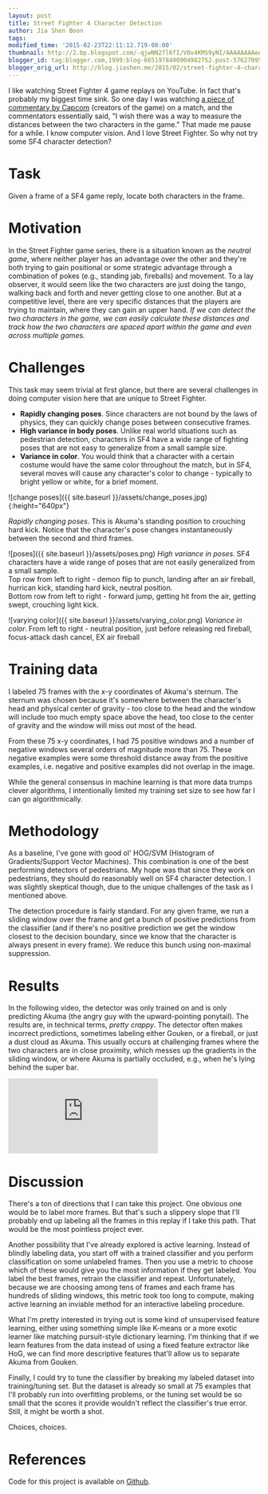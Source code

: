 ```yaml
---
layout: post
title: Street Fighter 4 Character Detection
author: Jia Shen Boon
tags:
modified_time: '2015-02-23T22:11:12.719-08:00'
thumbnail: http://2.bp.blogspot.com/-qjwNN27l6fI/VOv4KMS9yNI/AAAAAAAAeAA/gte-9Cw0Xcs/s72-c/change_poses.jpg
blogger_id: tag:blogger.com,1999:blog-6651978490904982752.post-5762709579406212732
blogger_orig_url: http://blog.jiashen.me/2015/02/street-fighter-4-character-detection.html
---
```


I like watching Street Fighter 4 game replays on YouTube. In fact that's probably my biggest time sink. So one day I was watching <a href="http://youtu.be/dlIcud319Yk?t=15m42s">a piece of commentary by Capcom</a> (creators of the game) on a match, and the commentators essentially said, "I wish there was a way to measure the distances between the two characters in the game." That made me pause for a while. I know computer vision. And I love Street Fighter. So why not try some SF4 character detection?

# Task

Given a frame of a SF4 game reply, locate both characters in the frame.

# Motivation

In the Street Fighter game series, there is a situation known as the <i>neutral game</i>, where neither player has an advantage over the other and they're both trying to gain positional or some strategic advantage through a combination of pokes (e.g., standing jab, fireballs) and movement. To a lay observer, it would seem like the two characters are just doing the tango, walking back and forth and never getting close to one another. But at a competitive level, there are very specific distances that the players are trying to maintain, where they can gain an upper hand. <i>If we can detect the two characters in the game, we can easily calculate these distances and track how the two characters are spaced apart within the game and even across multiple games.</i>

# Challenges

This task may seem trivial at first glance, but there are several challenges in doing computer vision here that are unique to Street Fighter.<ul>
<li><b>Rapidly changing poses</b>. Since characters are not bound by the laws of physics, they can quickly change poses between consecutive frames.</li>
<li><b>High variance in body poses</b>. Unlike real world situations such as pedestrian detection, characters in SF4 have a wide range of fighting poses that are not easy to generalize from a small sample size.</li>
<li><b>Variance in color</b>. You would think that a character with a certain costume would have the same color throughout the match, but in SF4, several moves will cause any character's color to change - typically to bright yellow or white, for a brief moment.</li>
</ul>

![change poses]({{ site.baseurl }}/assets/change_poses.jpg){:height="640px"}

_Rapidly changing poses_. This is Akuma's standing position to crouching hard kick. Notice that the character's pose changes instantaneously between the second and third frames.

![poses]({{ site.baseurl }}/assets/poses.png)
<i>High variance in poses.</i><b style="font-style: italic;">&nbsp;</b>SF4 characters have a wide range of poses that are not easily generalized from a small sample.
        <br />Top row from left to right - demon flip to punch, landing after an air fireball, hurrican kick, standing hard kick, neutral position.
        <br />Bottom row from left to right - forward jump, getting hit from the air, getting swept, crouching light kick.

![varying color]({{ site.baseurl }}/assets/varying_color.png)
<i>Variance in color</i>.<b>&nbsp;</b>From left to right - neutral position, just before releasing red fireball, focus-attack dash cancel, EX air fireball

# Training data

I labeled 75 frames with the x-y coordinates of Akuma's sternum. The sternum was chosen because it's somewhere between the character's head and physical center of gravity - too close to the head and the window will include too much empty space above the head, too close to the center of gravity and the window will miss out most of the head.

From these 75 x-y coordinates, I had 75 positive windows and a number of negative windows several orders of magnitude more than 75. These negative examples were some threshold distance away from the positive examples, i.e. negative and positive examples did not overlap in the image.

While the general consensus in machine learning is that more data trumps clever algorithms, I intentionally limited my training set size to see how far I can go algorithmically.

# Methodology

As a baseline, I've gone with good ol' HOG/SVM (Histogram of Gradients/Support Vector Machines). This combination is one of the best performing detectors of pedestrians. My hope was that since they work on pedestrians, they should do reasonably well on SF4 character detection. I was slightly skeptical though, due to the unique challenges of the task as I mentioned above.

The detection procedure is fairly standard. For any given frame, we run a sliding window over the frame and get a bunch of positive predictions from the classifier (and if there's no positive prediction we get the window closest to the decision boundary, since we know that the character is always present in every frame). We reduce this bunch using non-maximal suppression.

# Results

In the following video, the detector was only trained on and is only predicting Akuma (the angry guy with the upward-pointing ponytail). The results are, in technical terms, <i>pretty crappy</i>. The detector often makes incorrect predictions, sometimes labeling either Gouken, or a fireball, or just a dust cloud as Akuma. This usually occurs at challenging frames where the two characters are in close proximity, which messes up the gradients in the sliding window, or where Akuma is partially occluded, e.g., when he's lying behind the super bar.


<iframe allowfullscreen="" frameborder="0" src="https://www.youtube.com/embed/37NeE0lTZc8"></iframe>

# Discussion

There's a ton of directions that I can take this project. One obvious one would be to label more frames. But that's such a slippery slope that I'll probably end up labeling all the frames in this replay if I take this path. That would be the most pointless project ever.

Another possibility that I've already explored is active learning. Instead of blindly labeling data, you start off with a trained classifier and you perform classification on some unlabeled frames. Then you use a metric to choose which of these would give you the most information if they get labeled. You label the best frames, retrain the classifier and repeat. Unfortunately, because we are choosing among tens of frames and each frame has hundreds of sliding windows, this metric took too long to compute, making active learning an inviable method for an interactive labeling procedure.

What I'm pretty interested in trying out is some kind of unsupervised feature learning, either using something simple like K-means or a more exotic learner like matching pursuit-style dictionary learning. I'm thinking that if we learn features from the data instead of using a fixed feature extractor like HoG, we can find more descriptive features that'll allow us to separate Akuma from Gouken.

Finally, I could try to tune the classifier by breaking my labeled dataset into training/tuning set. But the dataset is already so small at 75 examples that I'll probably run into overfitting problems, or the tuning set would be so small that the scores it provide wouldn't reflect the classifier's true error. Still, it might be worth a shot.

Choices, choices.

# References

Code for this project is available on <a href="https://github.com/boonjiashen/street-fighter-spacing-analyzer">Github</a>.
